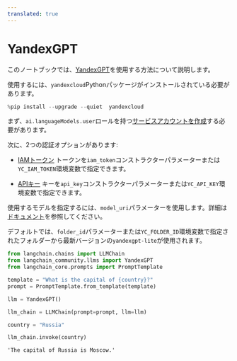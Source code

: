 ```yaml
---
translated: true
---
```


# YandexGPT

このノートブックでは、[YandexGPT](https://cloud.yandex.com/en/services/yandexgpt)を使用する方法について説明します。

使用するには、`yandexcloud`Pythonパッケージがインストールされている必要があります。

```python
%pip install --upgrade --quiet  yandexcloud
```

まず、`ai.languageModels.user`ロールを持つ[サービスアカウントを作成](https://cloud.yandex.com/en/docs/iam/operations/sa/create)する必要があります。

次に、2つの認証オプションがあります:
- [IAMトークン](https://cloud.yandex.com/en/docs/iam/operations/iam-token/create-for-sa)
    トークンを`iam_token`コンストラクターパラメーターまたは`YC_IAM_TOKEN`環境変数で指定できます。

- [APIキー](https://cloud.yandex.com/en/docs/iam/operations/api-key/create)
    キーを`api_key`コンストラクターパラメーターまたは`YC_API_KEY`環境変数で指定できます。

使用するモデルを指定するには、`model_uri`パラメーターを使用します。詳細は[ドキュメント](https://cloud.yandex.com/en/docs/yandexgpt/concepts/models#yandexgpt-generation)を参照してください。

デフォルトでは、`folder_id`パラメーターまたは`YC_FOLDER_ID`環境変数で指定されたフォルダーから最新バージョンの`yandexgpt-lite`が使用されます。

```python
from langchain.chains import LLMChain
from langchain_community.llms import YandexGPT
from langchain_core.prompts import PromptTemplate
```

```python
template = "What is the capital of {country}?"
prompt = PromptTemplate.from_template(template)
```

```python
llm = YandexGPT()
```

```python
llm_chain = LLMChain(prompt=prompt, llm=llm)
```

```python
country = "Russia"

llm_chain.invoke(country)
```

```output
'The capital of Russia is Moscow.'
```
